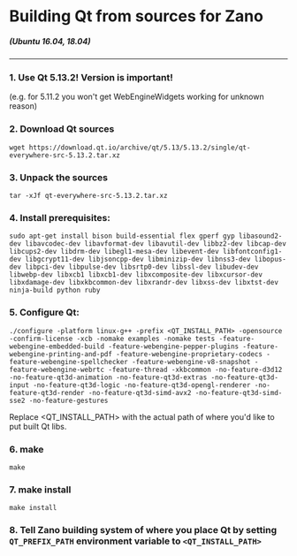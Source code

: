 # Building Qt from sources for Zano
##### (Ubuntu 16.04, 18.04)
----------

### 1. Use Qt **5.13.2**! Version is important!
(e.g. for 5.11.2 you won't get WebEngineWidgets working for unknown reason)

### 2. Download Qt sources
    wget https://download.qt.io/archive/qt/5.13/5.13.2/single/qt-everywhere-src-5.13.2.tar.xz

### 3. Unpack the sources
    tar -xJf qt-everywhere-src-5.13.2.tar.xz

### 4. Install prerequisites:
    sudo apt-get install bison build-essential flex gperf gyp libasound2-dev libavcodec-dev libavformat-dev libavutil-dev libbz2-dev libcap-dev libcups2-dev libdrm-dev libegl1-mesa-dev libevent-dev libfontconfig1-dev libgcrypt11-dev libjsoncpp-dev libminizip-dev libnss3-dev libopus-dev libpci-dev libpulse-dev libsrtp0-dev libssl-dev libudev-dev libwebp-dev libxcb1 libxcb1-dev libxcomposite-dev libxcursor-dev libxdamage-dev libxkbcommon-dev libxrandr-dev libxss-dev libxtst-dev ninja-build python ruby

### 5. Configure Qt:
    ./configure -platform linux-g++ -prefix <QT_INSTALL_PATH> -opensource -confirm-license -xcb -nomake examples -nomake tests -feature-webengine-embedded-build -feature-webengine-pepper-plugins -feature-webengine-printing-and-pdf -feature-webengine-proprietary-codecs -feature-webengine-spellchecker -feature-webengine-v8-snapshot -feature-webengine-webrtc -feature-thread -xkbcommon -no-feature-d3d12 -no-feature-qt3d-animation -no-feature-qt3d-extras -no-feature-qt3d-input -no-feature-qt3d-logic -no-feature-qt3d-opengl-renderer -no-feature-qt3d-render -no-feature-qt3d-simd-avx2 -no-feature-qt3d-simd-sse2 -no-feature-gestures
Replace <QT_INSTALL_PATH> with the actual path of where you'd like to put built Qt libs.

### 6. make
    make

### 7. make install
    make install

### 8. Tell Zano building system of where you place Qt by setting `QT_PREFIX_PATH` environment variable to `<QT_INSTALL_PATH>`
